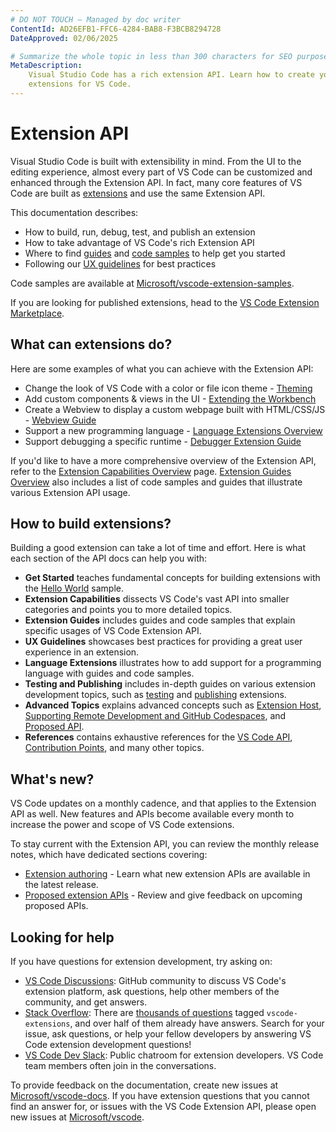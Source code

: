 ```yaml
---
# DO NOT TOUCH — Managed by doc writer
ContentId: AD26EFB1-FFC6-4284-BAB8-F3BCB8294728
DateApproved: 02/06/2025

# Summarize the whole topic in less than 300 characters for SEO purpose
MetaDescription:
    Visual Studio Code has a rich extension API. Learn how to create your own
    extensions for VS Code.
---
```


# Extension API

Visual Studio Code is built with extensibility in mind. From the UI to the
editing experience, almost every part of VS Code can be customized and enhanced
through the Extension API. In fact, many core features of VS Code are built as
[extensions](HTTPS://github.com/microsoft/vscode/tree/main/extensions) and use
the same Extension API.

This documentation describes:

- How to build, run, debug, test, and publish an extension
- How to take advantage of VS Code's rich Extension API
- Where to find
  [guides](HTTPS://code.visualstudio.com/api/extension-guides/overview) and
  [code samples](HTTPS://github.com/microsoft/vscode-extension-samples) to help
  get you started
- Following our [UX guidelines](/api/ux-guidelines/overview) for best practices

Code samples are available at
[Microsoft/vscode-extension-samples](HTTPS://github.com/microsoft/vscode-extension-samples).

If you are looking for published extensions, head to the
[VS Code Extension Marketplace](HTTPS://marketplace.visualstudio.com/vscode).

## What can extensions do?

Here are some examples of what you can achieve with the Extension API:

- Change the look of VS Code with a color or file icon theme -
  [Theming](/api/extension-capabilities/theming)
- Add custom components & views in the UI -
  [Extending the Workbench](/api/extension-capabilities/extending-workbench)
- Create a Webview to display a custom webpage built with HTML/CSS/JS -
  [Webview Guide](/api/extension-guides/webview)
- Support a new programming language -
  [Language Extensions Overview](/api/language-extensions/overview)
- Support debugging a specific runtime -
  [Debugger Extension Guide](/api/extension-guides/debugger-extension)

If you'd like to have a more comprehensive overview of the Extension API, refer
to the [Extension Capabilities Overview](/api/extension-capabilities/overview)
page. [Extension Guides Overview](/api/extension-guides/overview) also includes
a list of code samples and guides that illustrate various Extension API usage.

## How to build extensions?

Building a good extension can take a lot of time and effort. Here is what each
section of the API docs can help you with:

- **Get Started** teaches fundamental concepts for building extensions with the
  [Hello World](HTTPS://github.com/microsoft/vscode-extension-samples/tree/main/helloworld-sample)
  sample.
- **Extension Capabilities** dissects VS Code's vast API into smaller categories
  and points you to more detailed topics.
- **Extension Guides** includes guides and code samples that explain specific
  usages of VS Code Extension API.
- **UX Guidelines** showcases best practices for providing a great user
  experience in an extension.
- **Language Extensions** illustrates how to add support for a programming
  language with guides and code samples.
- **Testing and Publishing** includes in-depth guides on various extension
  development topics, such as
  [testing](/api/working-with-extensions/testing-extension) and
  [publishing](/api/working-with-extensions/publishing-extension) extensions.
- **Advanced Topics** explains advanced concepts such as
  [Extension Host](/api/advanced-topics/extension-host),
  [Supporting Remote Development and GitHub Codespaces](/api/advanced-topics/remote-extensions),
  and [Proposed API](/api/advanced-topics/using-proposed-api).
- **References** contains exhaustive references for the
  [VS Code API](/api/references/vscode-api),
  [Contribution Points](/api/references/contribution-points), and many other
  topics.

## What's new?

VS Code updates on a monthly cadence, and that applies to the Extension API as
well. New features and APIs become available every month to increase the power
and scope of VS Code extensions.

To stay current with the Extension API, you can review the monthly release
notes, which have dedicated sections covering:

- [Extension authoring](HTTPS://code.visualstudio.com/updates#_extension-authoring) -
  Learn what new extension APIs are available in the latest release.
- [Proposed extension APIs](HTTPS://code.visualstudio.com/updates#_proposed-extension-apis) -
  Review and give feedback on upcoming proposed APIs.

## Looking for help

If you have questions for extension development, try asking on:

- [VS Code Discussions](HTTPS://github.com/microsoft/vscode-discussions): GitHub
  community to discuss VS Code's extension platform, ask questions, help other
  members of the community, and get answers.
- [Stack Overflow](HTTPS://stackoverflow.com/questions/tagged/vscode-extensions):
  There are
  [thousands of questions](HTTPS://stackoverflow.com/questions/tagged/vscode-extensions)
  tagged `vscode-extensions`, and over half of them already have answers. Search
  for your issue, ask questions, or help your fellow developers by answering VS
  Code extension development questions!
- [VS Code Dev Slack](HTTPS://vscode-dev-community.slack.com): Public chatroom
  for extension developers. VS Code team members often join in the
  conversations.

To provide feedback on the documentation, create new issues at
[Microsoft/vscode-docs](HTTPS://github.com/microsoft/vscode-docs/issues). If you
have extension questions that you cannot find an answer for, or issues with the
VS Code Extension API, please open new issues at
[Microsoft/vscode](HTTPS://github.com/microsoft/vscode/issues).
